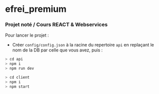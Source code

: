 # efrei_premium

### Projet noté / Cours REACT & Webservices

Pour lancer le projet :

-   Créer `config/config.json` à la racine du repertoire `api` en replaçant le nom de la DB par celle que vous avez, puis :

```bash
> cd api
> npm i
> npm run dev

> cd client
> npm i
> npm start
```
